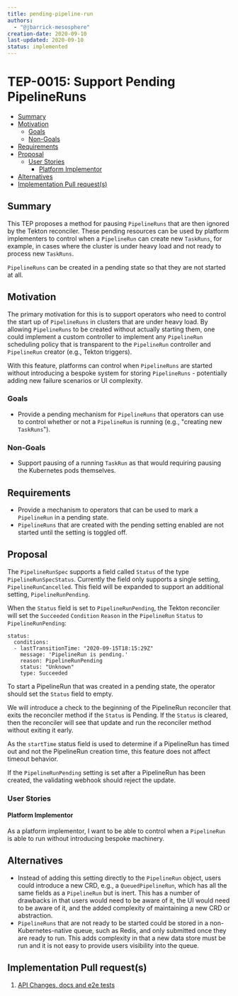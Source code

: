 ```yaml
---
title: pending-pipeline-run
authors:
  - "@jbarrick-mesosphere"
creation-date: 2020-09-10
last-updated: 2020-09-10
status: implemented
---
```


# TEP-0015: Support Pending PipelineRuns

<!-- toc -->
- [Summary](#summary)
- [Motivation](#motivation)
  - [Goals](#goals)
  - [Non-Goals](#non-goals)
- [Requirements](#requirements)
- [Proposal](#proposal)
  - [User Stories](#user-stories)
    - [Platform Implementor](#platform-implementor)
- [Alternatives](#alternatives)
- [Implementation Pull request(s)](#implementation-pull-request-s)

<!-- /toc -->

## Summary

This TEP proposes a method for pausing `PipelineRuns` that are then ignored by
the Tekton reconciler. These pending resources can be used by platform
implementers to control when a `PipelineRun` can create new `TaskRuns`, for
example, in cases where the cluster is under heavy load and not ready to process
new `TaskRuns`.

`PipelineRuns` can be created in a pending state so that they are not started at all.

## Motivation

The primary motivation for this is to support operators who need to control the
start up of `PipelineRuns` in clusters that are under heavy load. By allowing
`PipelineRuns` to be created without actually starting them, one could implement
a custom controller to implement any `PipelineRun` scheduling policy that is
transparent to the `PipelineRun` controller and `PipelineRun` creator (e.g.,
Tekton triggers).

With this feature, platforms can control when `PipelineRuns` are started without
introducing a bespoke system for storing `PipelineRuns` - potentially adding new
failure scenarios or UI complexity.

### Goals

* Provide a pending mechanism for `PipelineRuns` that operators can use
  to control whether or not a `PipelineRun` is running (e.g., "creating new
  `TaskRuns`").

### Non-Goals

* Support pausing of a running `TaskRun` as that would requiring pausing the
  Kubernetes pods themselves.

## Requirements

* Provide a mechanism to operators that can be used to mark a `PipelineRun` in a pending
  state.
* `PipelineRuns` that are created with the pending setting enabled are not started
  until the setting is toggled off.

## Proposal

The `PipelineRunSpec` supports a field called `Status` of the type
`PipelineRunSpecStatus`. Currently the field only supports a single setting,
`PipelineRunCancelled`. This field will be expanded to support an additional
setting, `PipelineRunPending`.

When the `Status` field is set to `PipelineRunPending`, the Tekton reconciler
will set the `Succeeded` `Condition` `Reason` in the `PipelineRun` `Status` to
`PipelineRunPending`:

```
status:
  conditions:
  - lastTransitionTime: "2020-09-15T18:15:29Z"
    message: 'PipelineRun is pending.'
    reason: PipelineRunPending
    status: "Unknown"
    type: Succeeded
```

To start a PipelineRun that was created in a pending state, the operator should
set the `Status` field to empty.

We will introduce a check to the beginning of the PipelineRun reconciler that
exits the reconciler method if the `Status` is Pending. If the `Status` is
cleared, then the reconciler will see that update and run the reconciler method
without exiting it early.

As the `startTime` status field is used to determine if a PipelineRun has timed
out and not the PipelineRun creation time, this feature does not affect timeout
behavior.

If the `PipelineRunPending` setting is set after a PipelineRun has been created,
the validating webhook should reject the update.

### User Stories

#### Platform Implementor

As a platform implementor, I want to be able to control when a `PipelineRun` is
able to run without introducing bespoke machinery.

## Alternatives

* Instead of adding this setting directly to the `PipelineRun` object,
  users could introduce a new CRD, e.g., a `QueuedPipelineRun`, which has all
  the same fields as a `PipelineRun` but is inert. This has a number of
  drawbacks in that users would need to be aware of it, the UI would need to be
  aware of it, and the added complexity of maintaining a new CRD or abstraction.
* `PipelineRuns` that are not ready to be started could be stored in a
  non-Kubernetes-native queue, such as Redis, and only submitted once they are
  ready to run. This adds complexity in that a new data store must be run and
  it is not easy to provide users visibility into the queue.

## Implementation Pull request(s)

1. [API Changes, docs and e2e tests](https://github.com/tektoncd/pipeline/pull/3522)
